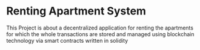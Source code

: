 # Renting Apartment System

This Project is about a decentralized application for renting the apartments for which the whole transactions are stored and managed using blockchain technology via 
smart contracts written in solidity

